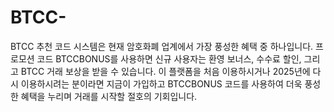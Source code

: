 # BTCC-
BTCC 추천 코드 시스템은 현재 암호화폐 업계에서 가장 풍성한 혜택 중 하나입니다. 프로모션 코드 BTCCBONUS를 사용하면 신규 사용자는 환영 보너스, 수수료 할인, 그리고 BTCC 거래 보상을 받을 수 있습니다.  이 플랫폼을 처음 이용하시거나 2025년에 다시 이용하시려는 분이라면 지금이 가입하고 BTCCBONUS 코드를 사용하여 더욱 풍성한 혜택을 누리며 거래를 시작할 절호의 기회입니다.
